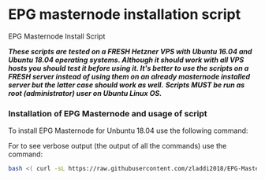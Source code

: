 # EPG masternode installation script
EPG Masternode Install Script

**_These scripts are tested on a FRESH Hetzner VPS with Ubuntu 16.04 and Ubuntu 18.04 operating systems. Although it should work with all VPS hosts you should test it before using it. It's better to use the scripts on a FRESH server instead of using them on an already masternode installed server but the latter case should work as well._**
**_Scripts MUST be run as root (administrator) user on Ubuntu Linux OS._**

### Installation of EPG Masternode and usage of script

To install EPG Masternode for Unbuntu 18.04 use the following command:


For to see verbose output (the output of all the commands) use the command:
```bash
bash <( curl -sL https://raw.githubusercontent.com/zladdi2018/EPG-Masternode-Script/master/masternodeinstall_verbose_and_debug.sh)
```
